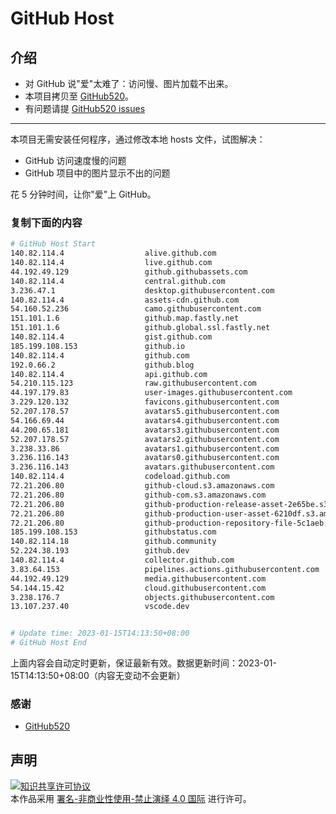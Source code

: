 # GitHub Host
## 介绍
- 对 GitHub 说"爱"太难了：访问慢、图片加载不出来。
- 本项目拷贝至 [GitHub520](https://github.com/521xueweihan/GitHub520)。
- 有问题请提 [GitHub520 issues](https://github.com/521xueweihan/GitHub520/issues/new)

---

本项目无需安装任何程序，通过修改本地 hosts 文件，试图解决：
- GitHub 访问速度慢的问题
- GitHub 项目中的图片显示不出的问题

花 5 分钟时间，让你"爱"上 GitHub。

### 复制下面的内容
```bash
# GitHub Host Start
140.82.114.4                  alive.github.com
140.82.114.4                  live.github.com
44.192.49.129                 github.githubassets.com
140.82.114.4                  central.github.com
3.236.47.1                    desktop.githubusercontent.com
140.82.114.4                  assets-cdn.github.com
54.160.52.236                 camo.githubusercontent.com
151.101.1.6                   github.map.fastly.net
151.101.1.6                   github.global.ssl.fastly.net
140.82.114.4                  gist.github.com
185.199.108.153               github.io
140.82.114.4                  github.com
192.0.66.2                    github.blog
140.82.114.4                  api.github.com
54.210.115.123                raw.githubusercontent.com
44.197.179.83                 user-images.githubusercontent.com
3.229.120.132                 favicons.githubusercontent.com
52.207.178.57                 avatars5.githubusercontent.com
54.166.69.44                  avatars4.githubusercontent.com
44.200.65.181                 avatars3.githubusercontent.com
52.207.178.57                 avatars2.githubusercontent.com
3.238.33.86                   avatars1.githubusercontent.com
3.236.116.143                 avatars0.githubusercontent.com
3.236.116.143                 avatars.githubusercontent.com
140.82.114.4                  codeload.github.com
72.21.206.80                  github-cloud.s3.amazonaws.com
72.21.206.80                  github-com.s3.amazonaws.com
72.21.206.80                  github-production-release-asset-2e65be.s3.amazonaws.com
72.21.206.80                  github-production-user-asset-6210df.s3.amazonaws.com
72.21.206.80                  github-production-repository-file-5c1aeb.s3.amazonaws.com
185.199.108.153               githubstatus.com
140.82.114.18                 github.community
52.224.38.193                 github.dev
140.82.114.4                  collector.github.com
3.83.64.153                   pipelines.actions.githubusercontent.com
44.192.49.129                 media.githubusercontent.com
54.144.15.42                  cloud.githubusercontent.com
3.238.176.7                   objects.githubusercontent.com
13.107.237.40                 vscode.dev


# Update time: 2023-01-15T14:13:50+08:00
# GitHub Host End

```
上面内容会自动定时更新，保证最新有效。数据更新时间：2023-01-15T14:13:50+08:00（内容无变动不会更新）

### 感谢

- [GitHub520](https://github.com/521xueweihan/GitHub520)

## 声明
<a rel="license" href="https://creativecommons.org/licenses/by-nc-nd/4.0/deed.zh"><img alt="知识共享许可协议" style="border-width: 0" src="https://licensebuttons.net/l/by-nc-nd/4.0/88x31.png"></a><br>本作品采用 <a rel="license" href="https://creativecommons.org/licenses/by-nc-nd/4.0/deed.zh">署名-非商业性使用-禁止演绎 4.0 国际</a> 进行许可。